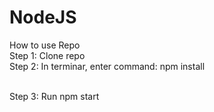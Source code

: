 # NodeJS
How to use Repo
<br/>
Step 1: Clone repo
<br/>
Step 2: In terminar, enter command: npm install

<br/>
Step 3: Run npm start